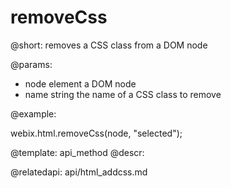 removeCss
=============


@short: removes a CSS class from a DOM node
	

@params:
- node		element		a DOM node
- name		string		the name of a CSS class to remove

@example:

webix.html.removeCss(node, "selected");


@template:	api_method
@descr:


@relatedapi: api/html_addcss.md